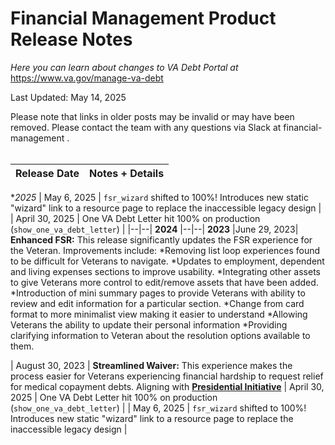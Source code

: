 # Financial Management Product Release Notes

*Here you can learn about changes to VA Debt Portal at* https://www.va.gov/manage-va-debt

Last Updated: May 14, 2025

Please note that links in older posts may be invalid or may have been removed. Please contact the team with any questions via Slack at financial-management .
<br/><br/>

|Release Date| Notes + Details
|--|--|
**2025*
| May 6, 2025 | `fsr_wizard` shifted to 100%! Introduces new static "wizard" link to a resource page to replace the inaccessible legacy design |
| April 30, 2025 | One VA Debt Letter hit 100% on production (`show_one_va_debt_letter`) |
|--|--|
**2024**
|--|--|
**2023**
|June 29, 2023| **Enhanced FSR:** This release significantly updates the FSR experience for the Veteran. Improvements include: *Removing list loop experiences found to be difficult for Veterans to navigate.  *Updates to employment, dependent and living expenses sections to improve usability.  *Integrating other assets to give Veterans more control to edit/remove assets that have been added. *Introduction of mini summary pages to provide Veterans with ability to review and edit information for a particular section. *Change from card format to more minimalist view making it easier to understand *Allowing Veterans the ability to update their personal information  *Providing clarifying information to Veteran about the resolution options available to them. 

| August 30, 2023 | **Streamlined Waiver:** This experience makes the process easier for Veterans experiencing financial hardship to request relief for medical copayment debts. Aligning with  **[Presidential Initiative](https://www.whitehouse.gov/briefing-room/statements-releases/2022/03/01/fact-sheet-supporting-veterans-experiencing-financial-hardship-and-addressing-the-harmful-effects-of-military-environmental-exposures/)**
| April 30, 2025 | One VA Debt Letter hit 100% on production (`show_one_va_debt_letter`) |
| May 6, 2025 | `fsr_wizard` shifted to 100%! Introduces new static "wizard" link to a resource page to replace the inaccessible legacy design |
